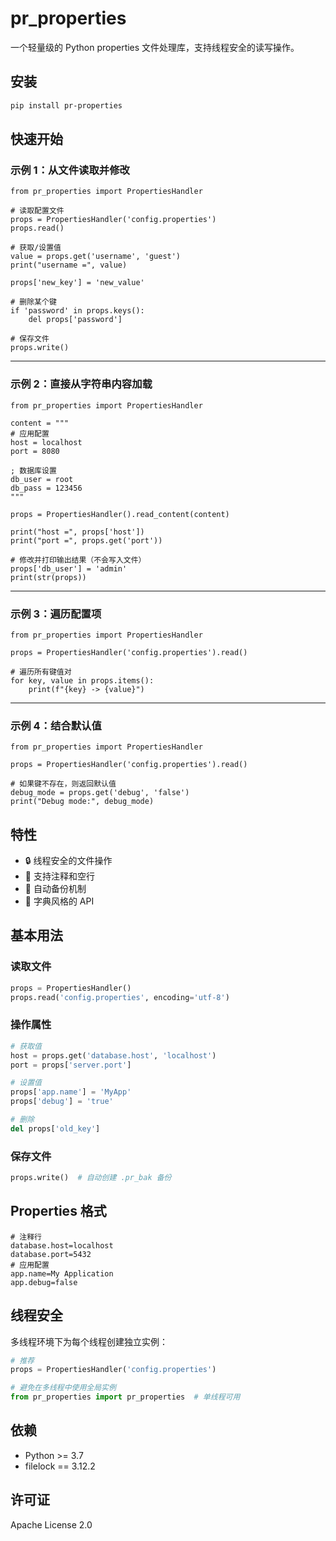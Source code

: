 # pr_properties

一个轻量级的 Python properties 文件处理库，支持线程安全的读写操作。

## 安装

```bash
pip install pr-properties
```

## 快速开始

### 示例 1：从文件读取并修改

```
from pr_properties import PropertiesHandler

# 读取配置文件
props = PropertiesHandler('config.properties')
props.read()

# 获取/设置值
value = props.get('username', 'guest')
print("username =", value)

props['new_key'] = 'new_value'

# 删除某个键
if 'password' in props.keys():
    del props['password']

# 保存文件
props.write()
```

------

### 示例 2：直接从字符串内容加载

```
from pr_properties import PropertiesHandler

content = """
# 应用配置
host = localhost
port = 8080

; 数据库设置
db_user = root
db_pass = 123456
"""

props = PropertiesHandler().read_content(content)

print("host =", props['host'])
print("port =", props.get('port'))

# 修改并打印输出结果（不会写入文件）
props['db_user'] = 'admin'
print(str(props))
```

------

### 示例 3：遍历配置项

```
from pr_properties import PropertiesHandler

props = PropertiesHandler('config.properties').read()

# 遍历所有键值对
for key, value in props.items():
    print(f"{key} -> {value}")
```

------

### 示例 4：结合默认值

```
from pr_properties import PropertiesHandler

props = PropertiesHandler('config.properties').read()

# 如果键不存在，则返回默认值
debug_mode = props.get('debug', 'false')
print("Debug mode:", debug_mode)
```

## 特性

- 🔒 线程安全的文件操作
- 📝 支持注释和空行
- 🔄 自动备份机制
- 🎯 字典风格的 API

## 基本用法

### 读取文件

```python
props = PropertiesHandler()
props.read('config.properties', encoding='utf-8')
```

### 操作属性

```python
# 获取值
host = props.get('database.host', 'localhost')
port = props['server.port']

# 设置值
props['app.name'] = 'MyApp'
props['debug'] = 'true'

# 删除
del props['old_key']
```

### 保存文件

```python
props.write()  # 自动创建 .pr_bak 备份
```

## Properties 格式

```properties
# 注释行
database.host=localhost
database.port=5432
# 应用配置
app.name=My Application
app.debug=false
```

## 线程安全

多线程环境下为每个线程创建独立实例：

```python
# 推荐
props = PropertiesHandler('config.properties')

# 避免在多线程中使用全局实例
from pr_properties import pr_properties  # 单线程可用
```

## 依赖

- Python >= 3.7
- filelock == 3.12.2

## 许可证

Apache License 2.0
